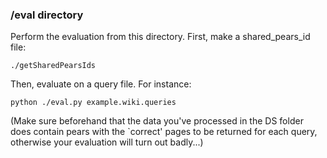 ### /eval directory

Perform the evaluation from this directory. First, make a shared_pears_id file:

`./getSharedPearsIds`

Then, evaluate on a query file. For instance:

`python ./eval.py example.wiki.queries`

(Make sure beforehand that the data you've processed in the DS folder does contain pears with the `correct' pages to be returned for each query, otherwise your evaluation will turn out badly...)
